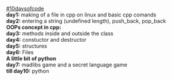 <u>#10daysofcode</u> </br>
<b>day1:</b> making of a file in cpp on linux and basic cpp comands</br>
<b>day2:</b> entering a string (undefined length), push_back, pop_back</br>
<b>OOPs concept in cpp:</b></br>
<b>day3:</b> methods inside and outside the class</br>
<b>day4:</b> constuctor and destructor</br>
<b>day5:</b> structures</br>
<b>day6:</b> Files</br>
<b>A little bit of python</b></br>
<b>day7:</b> madlibs game and a secret language game</br>
<b>till day10:</b> python </br>
